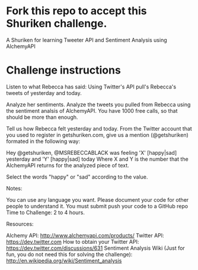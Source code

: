 Fork this repo to accept this Shuriken challenge.
=======================

A Shuriken for learning Tweeter API and Sentiment Analysis using AlchemyAPI


Challenge instructions
=======================

Listen to what Rebecca has said: Using Twitter's API pull's Rebecca's tweets of yesterday and today.

Analyze her sentiments. Analyze the tweets you pulled from Rebecca using the sentiment analsis of AlchemyAPI. You have 1000 free calls, so that should be more than enough.

Tell us how Rebecca felt yesterday and today. From the Twitter account that you used to register in getshuriken.com, give us a mention (@getshuriken) formated in the following way:

Hey @getshuriken, @MSREBECCABLACK was feeling 'X' [happy|sad] yesterday and 'Y' [happy|sad] today
Where X and Y is the number that the AlchemyAPI returns for the analyzed piece of text.

Select the words "happy" or "sad" according to the value.


Notes:

You can use any language you want.
Please document your code for other people to understand it.
You must submit push your code to a GitHub repo
Time to Challenge: 2 to 4 hours.

Resources:

Alchemy API: http://www.alchemyapi.com/products/
Twitter API: https://dev.twitter.com
How to obtain your Twitter API: https://dev.twitter.com/discussions/631
Sentiment Analysis Wiki (Just for fun, you do not need this for solving the challenge): http://en.wikipedia.org/wiki/Sentiment_analysis